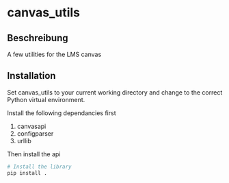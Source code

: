 # canvas_utils 

## Beschreibung

A few utilities for the LMS canvas

## Installation

Set canvas_utils to your current working directory and change to the correct Python virtual environment.

Install the following dependancies first

1. canvasapi
2. configparser
3. urllib

Then install the api 

```bash
# Install the library 
pip install .
